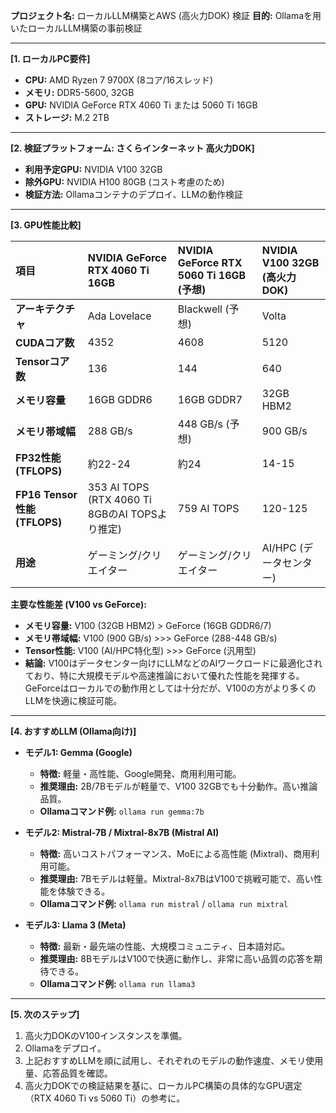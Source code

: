 **プロジェクト名:** ローカルLLM構築とAWS (高火力DOK) 検証
**目的:** Ollamaを用いたローカルLLM構築の事前検証

---
**[1. ローカルPC要件]**

* **CPU:** AMD Ryzen 7 9700X (8コア/16スレッド)
* **メモリ:** DDR5-5600, 32GB
* **GPU:** NVIDIA GeForce RTX 4060 Ti または 5060 Ti 16GB
* **ストレージ:** M.2 2TB

---
**[2. 検証プラットフォーム: さくらインターネット 高火力DOK]**

* **利用予定GPU:** NVIDIA V100 32GB
* **除外GPU:** NVIDIA H100 80GB (コスト考慮のため)
* **検証方法:** Ollamaコンテナのデプロイ、LLMの動作検証

---
**[3. GPU性能比較]**

| 項目                 | NVIDIA GeForce RTX 4060 Ti 16GB | NVIDIA GeForce RTX 5060 Ti 16GB (予想) | NVIDIA V100 32GB (高火力DOK) |
| :------------------- | :-------------------------------- | :--------------------------------------- | :--------------------------- |
| **アーキテクチャ** | Ada Lovelace                      | Blackwell (予想)                         | Volta                        |
| **CUDAコア数** | 4352                              | 4608                                     | 5120                         |
| **Tensorコア数** | 136                               | 144                                      | 640                          |
| **メモリ容量** | 16GB GDDR6                        | 16GB GDDR7                               | 32GB HBM2                    |
| **メモリ帯域幅** | 288 GB/s                          | 448 GB/s (予想)                          | 900 GB/s                     |
| **FP32性能 (TFLOPS)** | 約22-24                           | 約24                                     | 14-15                        |
| **FP16 Tensor性能 (TFLOPS)** | 353 AI TOPS (RTX 4060 Ti 8GBのAI TOPSより推定) | 759 AI TOPS                              | 120-125                      |
| **用途** | ゲーミング/クリエイター           | ゲーミング/クリエイター                  | AI/HPC (データセンター)      |

**主要な性能差 (V100 vs GeForce):**
* **メモリ容量:** V100 (32GB HBM2) > GeForce (16GB GDDR6/7)
* **メモリ帯域幅:** V100 (900 GB/s) >>> GeForce (288-448 GB/s)
* **Tensor性能:** V100 (AI/HPC特化型) >>> GeForce (汎用型)
* **結論:** V100はデータセンター向けにLLMなどのAIワークロードに最適化されており、特に大規模モデルや高速推論において優れた性能を発揮する。GeForceはローカルでの動作用としては十分だが、V100の方がより多くのLLMを快適に検証可能。

---
**[4. おすすめLLM (Ollama向け)]**

* **モデル1: Gemma (Google)**
    * **特徴:** 軽量・高性能、Google開発、商用利用可能。
    * **推奨理由:** 2B/7Bモデルが軽量で、V100 32GBでも十分動作。高い推論品質。
    * **Ollamaコマンド例:** `ollama run gemma:7b`

* **モデル2: Mistral-7B / Mixtral-8x7B (Mistral AI)**
    * **特徴:** 高いコストパフォーマンス、MoEによる高性能 (Mixtral)、商用利用可能。
    * **推奨理由:** 7Bモデルは軽量。Mixtral-8x7BはV100で挑戦可能で、高い性能を体験できる。
    * **Ollamaコマンド例:** `ollama run mistral` / `ollama run mixtral`

* **モデル3: Llama 3 (Meta)**
    * **特徴:** 最新・最先端の性能、大規模コミュニティ、日本語対応。
    * **推奨理由:** 8BモデルはV100で快適に動作し、非常に高い品質の応答を期待できる。
    * **Ollamaコマンド例:** `ollama run llama3`

---
**[5. 次のステップ]**

1.  高火力DOKのV100インスタンスを準備。
2.  Ollamaをデプロイ。
3.  上記おすすめLLMを順に試用し、それぞれのモデルの動作速度、メモリ使用量、応答品質を確認。
4.  高火力DOKでの検証結果を基に、ローカルPC構築の具体的なGPU選定（RTX 4060 Ti vs 5060 Ti）の参考に。
